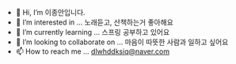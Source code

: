 - 👋 Hi, I’m 이종안입니다.
- 👀 I’m interested in ... 노래듣고, 산책하는거 좋아해요
- 🌱 I’m currently learning ... 스프링 공부하고 있어요 
- 💞️ I’m looking to collaborate on ... 마음이 따뜻한 사람과 일하고 싶어요
- 📫 How to reach me ... dlwhddksiq@naver.com
